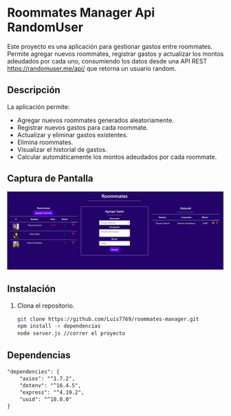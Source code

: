 # Roommates Manager Api RandomUser

Este proyecto es una aplicación para gestionar gastos entre roommates. Permite agregar nuevos roommates, registrar gastos y actualizar los montos adeudados por cada uno, consumiendo los datos desde una API REST https://randomuser.me/api/ que retorna un usuario random.

## Descripción

La aplicación permite:

- Agregar nuevos roommates generados aleatoriamente.
- Registrar nuevos gastos para cada roommate.
- Actualizar y eliminar gastos existentes.
- Elimina roommates.
- Visualizar el historial de gastos.
- Calcular automáticamente los montos adeudados por cada roommate.

## Captura de Pantalla

![Captura de Pantalla](./img/roommate.png)

## Instalación

1. Clona el repositorio.
   ```bash
   git clone https://github.com/Luis7769/roommates-manager.git
   npm install -> dependencias 
   node server.js //correr el proyecto

## Dependencias
```
"dependencies": {
    "axios": "^1.7.2",
    "dotenv": "^16.4.5",
    "express": "^4.19.2",
    "uuid": "^10.0.0"
}